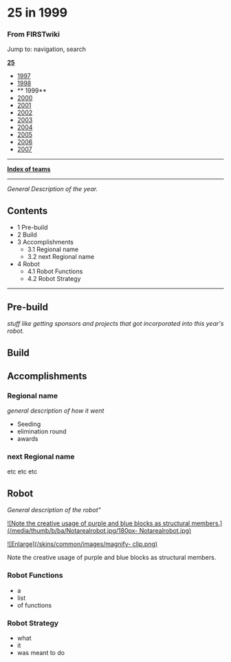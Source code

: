 # 25 in 1999

### From FIRSTwiki

Jump to: navigation, search

**[25](25 "25" )**

  * [ 1997](25_in_1997 "25 in 1997" )
  * [ 1998](25_in_1998 "25 in 1998" )
  * ** 1999**
  * [ 2000](25_in_2000 "25 in 2000" )
  * [ 2001](25_in_2001 "25 in 2001" )
  * [ 2002](25_in_2002 "25 in 2002" )
  * [ 2003](25_in_2003 "25 in 2003" )
  * [ 2004](25_in_2004 "25 in 2004" )
  * [ 2005](25_in_2005 "25 in 2005" )
  * [ 2006](25_in_2006 "25 in 2006" )
  * [ 2007](25_in_2007 "25 in 2007" )

* * *

**[Index of teams](Index_of_teams "Index of teams" )**  
  
---  
  
_General Description of the year._

## Contents

  * 1 Pre-build
  * 2 Build
  * 3 Accomplishments
    * 3.1 Regional name
    * 3.2 next Regional name
  * 4 Robot
    * 4.1 Robot Functions
    * 4.2 Robot Strategy  
---  
  

## Pre-build

_stuff like getting sponsors and projects that got incorporated into this
year's robot._


## Build


## Accomplishments


### Regional name

_general description of how it went_

  * Seeding 
  * elimination round 
  * awards 


### next Regional name

etc etc etc


## Robot

_General description of the robot"_

[![Note the creative usage of purple and blue blocks as structural
members.](/media/thumb/b/ba/Notarealrobot.jpg/180px-
Notarealrobot.jpg)](Image:Notarealrobot.jpg "Note the creative
usage of purple and blue blocks as structural members." )

[![Enlarge](/skins/common/images/magnify-
clip.png)](Image:Notarealrobot.jpg "Enlarge" )

Note the creative usage of purple and blue blocks as structural members.


### Robot Functions

  * a 
  * list 
  * of functions 


### Robot Strategy

  * what 
  * it 
  * was meant to do 

